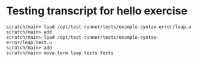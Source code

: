 # Testing transcript for hello exercise

```ucm
scratch/main> load /opt/test-runner/tests/example-syntax-error/leap.u
scratch/main> add
scratch/main> load /opt/test-runner/tests/example-syntax-error/leap.test.u
scratch/main> add
scratch/main> move.term leap.tests tests
```
